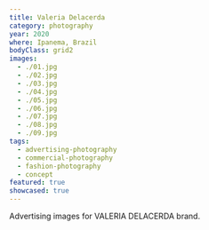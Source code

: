 ```yaml
---
title: Valeria Delacerda
category: photography
year: 2020
where: Ipanema, Brazil
bodyClass: grid2
images:
  - ./01.jpg
  - ./02.jpg
  - ./03.jpg
  - ./04.jpg
  - ./05.jpg
  - ./06.jpg
  - ./07.jpg
  - ./08.jpg
  - ./09.jpg
tags:
  - advertising-photography
  - commercial-photography
  - fashion-photography
  - concept
featured: true
showcased: true
---
```


Advertising images for VALERIA DELACERDA brand.
